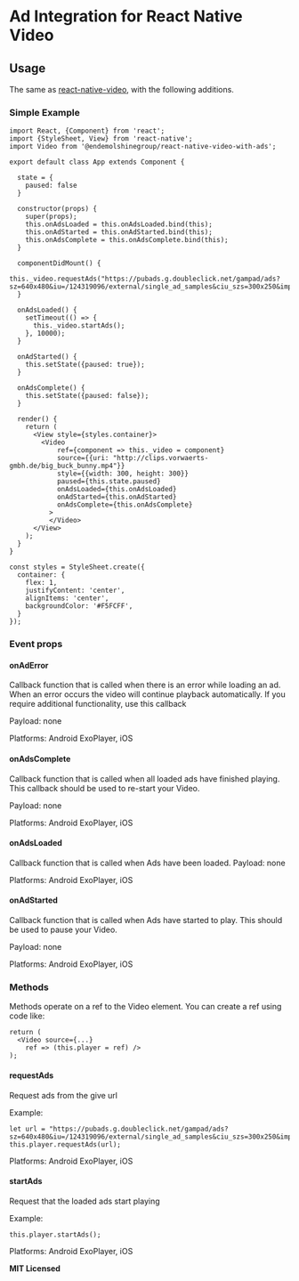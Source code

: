 # Ad Integration for React Native Video

## Usage

The same as [react-native-video](https://github.com/react-native-community/react-native-video), with the following additions.

### Simple Example
```
import React, {Component} from 'react';
import {StyleSheet, View} from 'react-native';
import Video from '@endemolshinegroup/react-native-video-with-ads';

export default class App extends Component {

  state = {
    paused: false
  }

  constructor(props) {
    super(props);
    this.onAdsLoaded = this.onAdsLoaded.bind(this);
    this.onAdStarted = this.onAdStarted.bind(this);
    this.onAdsComplete = this.onAdsComplete.bind(this);
  }

  componentDidMount() {
    this._video.requestAds("https://pubads.g.doubleclick.net/gampad/ads?sz=640x480&iu=/124319096/external/single_ad_samples&ciu_szs=300x250&impl=s&gdfp_req=1&env=vp&output=vast&unviewed_position_start=1&cust_params=deployment%3Ddevsite%26sample_ct%3Dlinear&correlator=");
  }

  onAdsLoaded() {
    setTimeout(() => {
      this._video.startAds();
    }, 10000);
  }

  onAdStarted() {
    this.setState({paused: true});
  }

  onAdsComplete() {
    this.setState({paused: false});
  }

  render() {
    return (
      <View style={styles.container}>
        <Video
            ref={component => this._video = component}
            source={{uri: "http://clips.vorwaerts-gmbh.de/big_buck_bunny.mp4"}}
            style={{width: 300, height: 300}}
            paused={this.state.paused}
            onAdsLoaded={this.onAdsLoaded}
            onAdStarted={this.onAdStarted}
            onAdsComplete={this.onAdsComplete}
          >
          </Video>
      </View>
    );
  }
}

const styles = StyleSheet.create({
  container: {
    flex: 1,
    justifyContent: 'center',
    alignItems: 'center',
    backgroundColor: '#F5FCFF',
  }
});
```

### Event props

#### onAdError
Callback function that is called when there is an error while loading an ad. When an error occurs the video will continue playback automatically. If you require additional functionality, use this callback

Payload: none

Platforms: Android ExoPlayer, iOS

#### onAdsComplete
Callback function that is called when all loaded ads have finished playing. This callback should be used to re-start your Video.

Payload: none

Platforms: Android ExoPlayer, iOS

#### onAdsLoaded
Callback function that is called when Ads have been loaded.
Payload: none

Platforms: Android ExoPlayer, iOS

#### onAdStarted
Callback function that is called when Ads have started to play. This should be used to pause your Video.

Payload: none

Platforms: Android ExoPlayer, iOS

### Methods
Methods operate on a ref to the Video element. You can create a ref using code like:
```
return (
  <Video source={...}
    ref => (this.player = ref) />
);
```

#### requestAds

Request ads from the give url

Example:
```
let url = "https://pubads.g.doubleclick.net/gampad/ads?sz=640x480&iu=/124319096/external/single_ad_samples&ciu_szs=300x250&impl=s&gdfp_req=1&env=vp&output=vast&unviewed_position_start=1&cust_params=deployment%3Ddevsite%26sample_ct%3Dlinear&correlator="
this.player.requestAds(url);
```

Platforms: Android ExoPlayer, iOS

#### startAds

Request that the loaded ads start playing

Example:
```
this.player.startAds();
```

Platforms: Android ExoPlayer, iOS


**MIT Licensed**